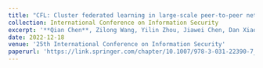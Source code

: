 ```yaml
---
title: "CFL: Cluster federated learning in large-scale peer-to-peer networks"
collection: International Conference on Information Security
excerpt: '**Qian Chen**, Zilong Wang, Yilin Zhou, Jiawei Chen, Dan Xiao, and Xiaodong Lin '
date: 2022-12-18
venue: '25th International Conference on Information Security'
paperurl: 'https://link.springer.com/chapter/10.1007/978-3-031-22390-7_27'
---
```

